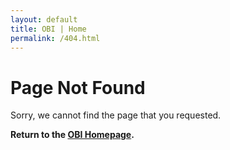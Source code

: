```yaml
---
layout: default
title: OBI | Home
permalink: /404.html
---
```


# Page Not Found

Sorry, we cannot find the page that you requested.

**Return to the [OBI Homepage](/).**
